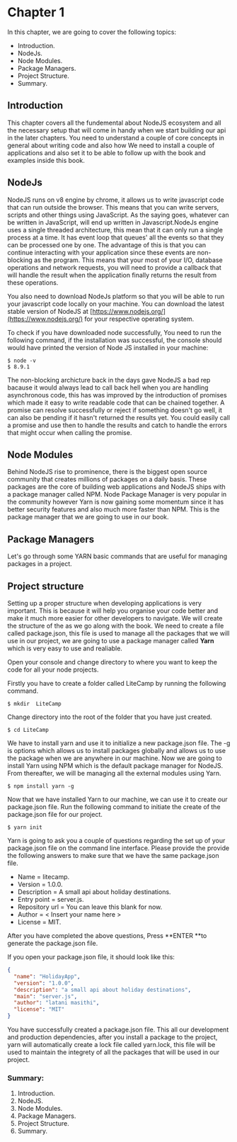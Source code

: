 # Chapter 1

In this chapter, we are going to cover the following topics:

* Introduction.
* NodeJs.
* Node Modules.
* Package Managers.
* Project Structure.
* Summary.

## **Introduction**

This chapter covers all the fundemental about NodeJS ecosystem and all the necessary setup that will come in handy when we start building our api in the later chapters. You need to understand a couple of core concepts in general about writing code and also how  We need to install a couple of applications and also set it to be able to follow up with the book and examples inside this book.

## NodeJs

NodeJS runs on v8 engine by chrome, it allows us to write javascript code that can run outside the browser. This means that you can write servers, scripts and other things using JavaScript. As the saying goes, whatever can be written in JavaScript, will end up written in Javascript.NodeJs engine uses a single threaded architecture, this mean that it can only run a single process at a time. It has event loop that queues' all the events so that they can be processed one by one. The advantage of this is that you can continue interacting with your application since these events are non-blocking as the program. This means that your most of your I/O, database operations and network requests, you will need to provide a callback that will handle the result when the application finally returns the result from these operations.

You also need to download NodeJs platform so that you will be able to run your javascript code locally on your machine. You can download the latest stable version of NodeJS at [https://www.nodejs.org/](https://www.nodejs.org/) for your respective operating system. 

To check if you have downloaded node successfully, You need to run the following command, if the installation was successful, the console should would have printed the version of Node JS installed in your machine:

```command-line
$ node -v
$ 8.9.1
```

The non-blocking archicture back in the days gave NodeJS a bad rep bacause it would always lead to call back hell when you are handling asynchronous code, this has was improved by the introduction of promises which made it easy to write readable code that can be chained together. A promise can resolve successfully or reject if something doesn't go well, it can also be pending if it hasn't returned the results yet. You could easily call a promise and use then to handle the results and catch to handle the errors that might occur when calling the promise.

## Node Modules

Behind NodeJS rise to prominence, there is the biggest open source community that creates millions of packages on a daily basis. These packages are the core of building web applications and NodeJS ships with a package manager called NPM. Node Package Manager is very popular in the community however Yarn is now gaining some momentum since it has better security features and also much more faster than NPM. This is the package manager that we are going to use in our book.

## Package Managers

Let's go through some YARN basic commands that are useful for managing packages in a project.

## **Project structure**

Setting up a proper structure when developing applications is very important. This is because it will help you organise your code better and make it much more easier for other developers to navigate. We will create the structure of the as we go along with the book. We need to create a file called package.json, this file is used to manage all the packages that we will use in our project, we are going to use a package manager called **Yarn** which is very easy to use and realiable.

Open your console and change directory to where you want to keep the code for all your node projects.

Firstly you have to create a folder called LiteCamp by running the following command.

```
$ mkdir  LiteCamp
```

Change directory into the root of the folder that you have just created.

```
$ cd LiteCamp
```

We have to install yarn and use it to initialize a new package.json file. The -g is options which allows us to install packages globally and allows us to use the package when we are anywhere in our machine. Now we are going to install Yarn using NPM which is the default package manager for NodeJS. From thereafter, we will be managing all the external modules using Yarn.

```
$ npm install yarn -g
```

Now  that we have installed Yarn to our machine, we can use it to create our package.json file. Run the following command to initiate the create of the package.json file for our project.

```
$ yarn init
```

Yarn is going to ask you a couple of questions regarding the set up of your package.json file on the command line interface. Please provide the provide the following answers to make sure that we have the same package.json file.

* Name = litecamp.
* Version = 1.0.0.
* Description = A small api about holiday destinations.
* Entry point = server.js.
* Repository url = You can leave this blank for now.
* Author = &lt; Insert your name here &gt;
* License = MIT.

After you have completed the above questions, Press **ENTER **to generate the package.json file.

If you open your package.json file, it should look like this:

```json
{
  "name": "HolidayApp",
  "version": "1.0.0",
  "description": "a small api about holiday destinations",
  "main": "server.js",
  "author": "latani masithi",
  "license": "MIT"
}
```

You have successfully created a package.json file. This all our development and production dependencies, after you install a package to the project, yarn will automatically create a lock file called yarn.lock, this file will be used to maintain the integrety of all the packages that will be used in our project.

### **Summary:**

1. Introduction.
2. NodeJS.
3. Node Modules.
4. Package Managers.
5. Project Structure.
6. Summary.



